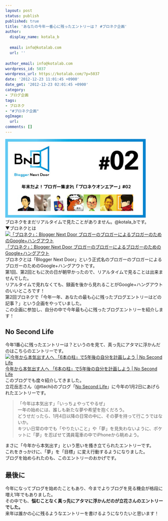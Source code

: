 ```yaml
---
layout: post
status: publish
published: true
title: 'あなたの今年一番心に残ったエントリーは？ #ブロネク企画'
author:
  display_name: kotala_b

  email: info@kotalab.com
  url: ''

author_email: info@kotalab.com
wordpress_id: 5037
wordpress_url: https://kotalab.com/?p=5037
date: '2012-12-23 11:01:45 +0900'
date_gmt: '2012-12-23 02:01:45 +0900'
category:
- ブログ企画
tags:
- ブロネク
- "#ブロネク企画"
ogImage:
  url:
comments: []
---
```

<p><a href="/wp-content/uploads/bnd_121223.jpg" target="_blank"><img src="/wp-content/uploads/bnd_121223-448x251.jpg" alt="bnd_121223" width="448" height="251" class="alignnone size-large wp-image-5055" /></a><br />
ブロネクをまだリアルタイムで見たことがありません。@kotala_bです。<br />
▼ブロネクとは<br />
<a href="http://bloggernextdoor.info/" target="_blank"><img  class="alignleft" src="https://capture.heartrails.com/150x130?http://bloggernextdoor.info/" alt="「ブロネク」：Blogger Next Door ブロガーのブロガーによるブロガーのためのGoogle+ハングアウト" width="150" height="130" /></a><a href="http://bloggernextdoor.info/" target="_blank">「ブロネク」：Blogger Next Door ブロガーのブロガーによるブロガーのためのGoogle+ハングアウト</a><a href="https://b.hatena.ne.jp/entry/http://bloggernextdoor.info/" target="_blank"><img border="0" src="https://b.hatena.ne.jp/entry/image/http://bloggernextdoor.info/" alt="" /></a><br style="clear:both;" />ブロネクとは「Blogger Next Door」という正式名のブロガーのブロガーによるブロガーのためのGoogle+ハングアウトです。<br />
第1回、第2回ともに次の日が朝早かったので、リアルタイムで見ることは出来ませんでした。<br />
リアルタイムで見れなくても、録画を後から見れることがGoogle+ハングアウトのいいところです！<br />
第2回ブロネクで「今年一年、あなたの最も心に残ったブログエントリーはどの記事？」という企画をやっていました。<br />
この企画に参加し、自分の中で今年最も心に残ったブログエントリーを紹介します！<br />
</p>
<!--more-->
<h2>No Second Life</h2>
<p>今年1番心に残ったエントリーは？というのを見て、真っ先にアタマに浮かんだのはこちらのエントリーです。<br />
<a href="https://www.ttcbn.net/no_second_life/archives/19748" target="_blank"><img  class="alignleft" src="https://capture.heartrails.com/150x130?https://www.ttcbn.net/no_second_life/archives/19748" alt="今年から本気出す人へ 「6本の柱」で5年後の自分を計画しよう | No Second Life" width="150" height="130" /></a><a href="https://www.ttcbn.net/no_second_life/archives/19748" target="_blank">今年から本気出す人へ 「6本の柱」で5年後の自分を計画しよう | No Second Life</a><a href="https://b.hatena.ne.jp/entry/https://www.ttcbn.net/no_second_life/archives/19748" target="_blank"><img border="0" src="https://b.hatena.ne.jp/entry/image/https://www.ttcbn.net/no_second_life/archives/19748" alt="" /></a><br style="clear:both;" />このブログでも度々紹介してきました。<br />
立花岳志さん（@ttachi)のブログ「<a href="https://www.ttcbn.net/no_second_life/" title="No Second Life" target="_blank">No Second Life</a>」に今年の1月2日にあげられたエントリーです。</p>
<blockquote><p>「今年は本気出す」「いっちょやってやるぜ」<br />
一年の始めには、誰しも新たな夢や希望を抱くだろう。<br />
どうせだったら、1月4日以降の日常の中に、その夢を持って行こうではないか。<br />
キツい日常の中でも「やりたいこと」や「夢」を見失わないように、ポケットに「夢」を忍ばせて満員電車の中でiPhoneから眺めよう。</p></blockquote>
<p>まさに「今年から本気出す」という思いを搔き立てられたエントリーです。<br />
これをきっかけに、「夢」を「目標」に変え行動するようになりました。<br />
ブログを始められたのも、このエントリーのおかげです。</p>
<h2>最後に</h2>
<p>今年になってブログを始めたこともあり、今までよりブログを見る機会が格段に増え1年でもありました。<br />
その中でも、<strong>悩むことなく真っ先にアタマに浮かんだのが立花さんのエントリーでした。</strong><br />
来年は誰かの心に残るようなエントリーを書けるようになりたいと思います！</p>
